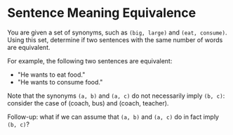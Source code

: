 # Sentence Meaning Equivalence

You are given a set of synonyms, such as `(big, large)` and `(eat, consume)`. Using this set, determine if two sentences with the same number of words are equivalent.

For example, the following two sentences are equivalent:

* "He wants to eat food."
* "He wants to consume food."

Note that the synonyms `(a, b)` and `(a, c)` do not necessarily imply `(b, c)`: consider the case of (coach, bus) and (coach, teacher).

Follow-up: what if we can assume that `(a, b)` and `(a, c)` do in fact imply `(b, c)`?
